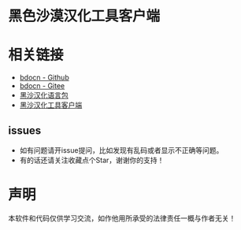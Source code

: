 # 黑色沙漠汉化工具客户端

# 相关链接
- [bdocn - Github](https://github.com/BDO-CnHope/bdocn)
- [bdocn - Gitee](https://gitee.com/bdo-cnhope/bdocn)
- [黑沙汉化语言包](https://github.com/BDO-CnHope/bdocn)
- [黑沙汉化工具客户端](https://github.com/BDO-CnHope/bdocn_client)

## issues
- 如有问题请开issue提问，比如发现有乱码或者显示不正确等问题。
- 有的话还请关注收藏点个Star，谢谢你的支持！

# 声明
本软件和代码仅供学习交流，如作他用所承受的法律责任一概与作者无关！
